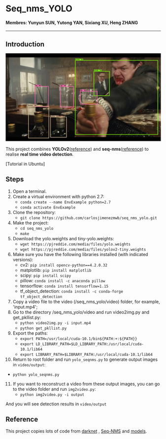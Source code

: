 # Seq_nms_YOLO

#### Membres: Yunyun SUN, Yutong YAN, Sixiang XU, Heng ZHANG

---

## Introduction

![](img/index.jpg) 

This project combines **YOLOv2**([reference](https://arxiv.org/abs/1506.02640)) and **seq-nms**([reference](https://arxiv.org/abs/1602.08465)) to realise **real time video detection**.

[Tutorial in Ubuntu]
## Steps
1. Open a terminal.
2. Create a virtual environment with python 2.7:
   - `conda create --name EnvExample python=2.7`
   - `conda activate EnvExample`
3. Clone the repository:
   - `git clone https://github.com/carlosjimenezmwb/seq_nms_yolo.git`
4. Make the project:
   - `cd seq_nms_yolo`
   - `make`
5. Download the yolo.weights and tiny-yolo.weights:
   - `wget https://pjreddie.com/media/files/yolo.weights`
   - `wget https://pjreddie.com/media/files/yolov2-tiny.weights`
6. Make sure you have the following libraries installed (with indicated versions):
   - cv2: `pip install opencv-python==4.2.0.32`
   - matplotlib: `pip install matplotlib`
   - scipy: `pip install scipy`
   - pillow: `conda install -c anaconda pillow`
   - tensorflow: `conda install tensorflow=1.15`
   - tf_object_detection: `conda install -c conda-forge tf_object_detection`
7. Copy a video file to the video (/seq_nms_yolo/video) folder, for example, 'input.mp4';
8. Go to the directory /seq_nms_yolo/video and run video2img.py and get_pkllist.py:
   - `python video2img.py -i input.mp4`
   - `python get_pkllist.py`
9. Export the paths:
   - `export PATH=/usr/local/cuda-10.1/bin${PATH:+:${PATH}}`
   - `export LD_LIBRARY_PATH=$LD_LIBRARY_PATH:/usr/local/cuda-10.1/lib64`
   - `export LIBRARY_PATH=$LIBRARY_PATH:/usr/local/cuda-10.1/lib64`
10. Return to root folder and run `yolo_seqnms.py` to generate output images in `video/output`:
   - `python yolo_seqnms.py`
11. If you want to reconstruct a video from these output images, you can go to the video folder and run `img2video.py`:
    - `python img2video.py -i output`

And you will see detection results in `video/output`

## Reference

This project copies lots of code from [darknet](https://github.com/pjreddie/darknet) , [Seq-NMS](https://github.com/lrghust/Seq-NMS) and  [models](https://github.com/tensorflow/models).
